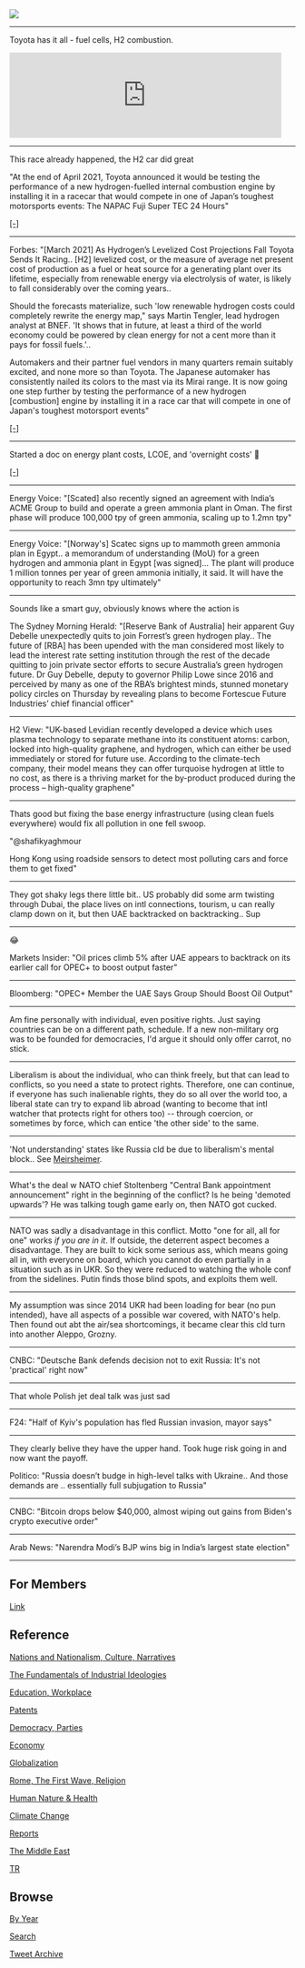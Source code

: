 <img src="https://drive.google.com/uc?export=view&id=1B2wf9R7AMH1d7Vw6e2mucLbIQ5NSjir7"/>

---

Toyota has it all - fuel cells, H2 combustion. 

<iframe width="95%" src="https://www.youtube.com/embed/2dgzKW8EKMc" title="YouTube video player" frameborder="0" allow="accelerometer; autoplay; clipboard-write; encrypted-media; gyroscope; picture-in-picture" allowfullscreen></iframe>

---

This race already happened, the H2 car did great

"At the end of April 2021, Toyota announced it would be testing the
performance of a new hydrogen-fuelled internal combustion engine by
installing it in a racecar that would compete in one of Japan’s
toughest motorsports events: The NAPAC Fuji Super TEC 24 Hours"

[[-]](https://www.racecar-engineering.com/articles/toyota-debuts-hydrogen-fuelled-internal-combustion-race-engine/#:~:text=At%20the%20end%20of%20April,Fuji%20Super%20TEC%2024%20Hours.)

---

Forbes: "[March 2021] As Hydrogen’s Levelized Cost Projections Fall
Toyota Sends It Racing.. [H2] levelized cost, or the measure of
average net present cost of production as a fuel or heat source for a
generating plant over its lifetime, especially from renewable energy
via electrolysis of water, is likely to fall considerably over the
coming years..

Should the forecasts materialize, such 'low renewable hydrogen costs
could completely rewrite the energy map," says Martin Tengler, lead
hydrogen analyst at BNEF. 'It shows that in future, at least a third
of the world economy could be powered by clean energy for not a cent
more than it pays for fossil fuels.'..

Automakers and their partner fuel vendors in many quarters remain
suitably excited, and none more so than Toyota. The Japanese automaker
has consistently nailed its colors to the mast via its Mirai range. It
is now going one step further by testing the performance of a new
hydrogen [combustion] engine by installing it in a race car that will
compete in one of Japan's toughest motorsport events"

[[-]](https://www.forbes.com/sites/gauravsharma/2021/04/23/as-hydrogens-levelized-cost-projections-fall-toyota-sends-it-racing/)

---

Started a doc on energy plant costs, LCOE, and 'overnight costs' 🚧

[[-]](2022/02/costs-lcoe.md)

---

Energy Voice: "[Scated] also recently signed an agreement with India’s
ACME Group to build and operate a green ammonia plant in Oman. The
first phase will produce 100,000 tpy of green ammonia, scaling up to
1.2mn tpy"

---

Energy Voice: "[Norway's] Scatec signs up to mammoth green ammonia
plan in Egypt.. a memorandum of understanding (MoU) for a green
hydrogen and ammonia plant in Egypt [was signed]...  The plant will
produce 1 million tonnes per year of green ammonia initially, it
said. It will have the opportunity to reach 3mn tpy ultimately"

---

Sounds like a smart guy, obviously knows where the action is

The Sydney Morning Herald: "[Reserve Bank of Australia] heir apparent
Guy Debelle unexpectedly quits to join Forrest’s green hydrogen
play.. The future of [RBA] has been upended with the man considered
most likely to lead the interest rate setting institution through the
rest of the decade quitting to join private sector efforts to secure
Australia’s green hydrogen future. Dr Guy Debelle, deputy to governor
Philip Lowe since 2016 and perceived by many as one of the RBA’s
brightest minds, stunned monetary policy circles on Thursday by
revealing plans to become Fortescue Future Industries’ chief financial
officer"

---

H2 View: "UK-based Levidian recently developed a device which uses
plasma technology to separate methane into its constituent atoms:
carbon, locked into high-quality graphene, and hydrogen, which can
either be used immediately or stored for future use. According to the
climate-tech company, their model means they can offer turquoise
hydrogen at little to no cost, as there is a thriving market for the
by-product produced during the process – high-quality graphene"

---

Thats good but fixing the base energy infrastructure (using clean
fuels everywhere) would fix all pollution in one fell swoop.

"@shafikyaghmour

Hong Kong using roadside sensors to detect most polluting cars and
force them to get fixed"

---

They got shaky legs there little bit.. US probably did some arm
twisting through Dubai, the place lives on intl connections, tourism,
u can really clamp down on it, but then UAE backtracked on
backtracking..  Sup

---

😂 

Markets Insider: "Oil prices climb 5% after UAE appears to backtrack
on its earlier call for OPEC+ to boost output faster"

---

Bloomberg: "OPEC+ Member the UAE Says Group Should Boost Oil Output"

---

Am fine personally with individual, even positive rights. Just saying
countries can be on a different path, schedule. If a new non-military
org was to be founded for democracies, I'd argue it should only offer
carrot, no stick.

---

Liberalism is about the individual, who can think freely, but that can
lead to conflicts, so you need a state to protect rights. Therefore,
one can continue, if everyone has such inalienable rights, they do so
all over the world too, a liberal state can try to expand lib abroad
(wanting to become that intl watcher that protects right for others
too) -- through coercion, or sometimes by force, which can entice 'the
other side' to the same.

---

'Not understanding' states like Russia cld be due to liberalism's
mental block..  See [Meirsheimer](2022/03/liberal-dreams-intl-realities.md).

---

What's the deal w NATO chief Stoltenberg "Central Bank appointment
announcement" right in the beginning of the conflict? Is he being
'demoted upwards'? He was talking tough game early on, then NATO got
cucked.

---

NATO was sadly a disadvantage in this conflict. Motto "one for all,
all for one" works *if you are in it*. If outside, the deterrent
aspect becomes a disadvantage. They are built to kick some serious
ass, which means going all in, with everyone on board, which you
cannot do even partially in a situation such as in UKR. So they were
reduced to watching the whole conf from the sidelines. Putin finds
those blind spots, and exploits them well.

---

My assumption was since 2014 UKR had been loading for bear (no pun
intended), have all aspects of a possible war covered, with NATO's
help. Then found out abt the air/sea shortcomings, it became clear
this cld turn into another Aleppo, Grozny.

---

CNBC: "Deutsche Bank defends decision not to exit Russia: It's not
'practical' right now"

---

That whole Polish jet deal talk was just sad

---

F24: "Half of Kyiv's population has fled Russian invasion, mayor says"

---

They clearly belive they have the upper hand. Took huge risk going in
and now want the payoff.

Politico: "Russia doesn’t budge in high-level talks with Ukraine.. And
those demands are .. essentially full subjugation to Russia"

---

CNBC: "Bitcoin drops below $40,000, almost wiping out gains from
Biden's crypto executive order"

---

Arab News: "Narendra Modi’s BJP wins big in India’s largest state election"

---

## For Members

[Link](https://thirdwave-members.herokuapp.com)

## Reference

[Nations and Nationalism, Culture, Narratives](/2013/02/nations-and-nationalism.md)

[The Fundamentals of Industrial Ideologies](/2011/04/fundamentals-of-industrial-ideologies.md)

[Education, Workplace](2017/09/education-workplace.md)

[Patents](/2018/09/patents.md)

[Democracy, Parties](/2016/11/democracy.md)

[Economy](/2018/05/economy.md)

[Globalization](/2018/09/globalization.md)

[Rome, The First Wave, Religion](/2017/12/rome.md)

[Human Nature & Health](/2020/07/human-nature.md)

[Climate Change](/2018/12/climate.md)

[Reports](/2019/05/reports.md)

[The Middle East](/2019/07/middleeast.md)

[TR](../tr)

## Browse

[By Year](years.md)

[Search](search.html)

[Tweet Archive](/tweets/README.md)


